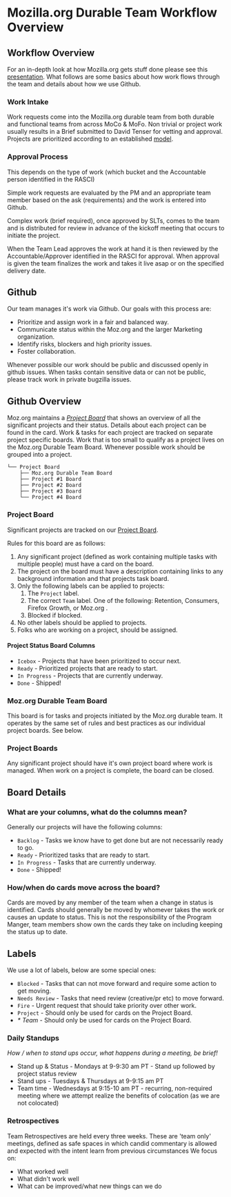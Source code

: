 # Mozilla.org Durable Team Workflow Overview

## Workflow Overview

For an in-depth look at how Mozilla.org gets stuff done please see this [presentation](https://docs.google.com/presentation/d/1p4PLfoEZW8OVoBT1ZBVu4NOOz6WUeqySpnWaeNrAVTQ/edit#slide=id.g2b28aa21b3_2_585). What follows are some basics about how work flows through the team and details about
how we use Github.

### Work Intake

Work requests come into the Mozilla.org durable team from both durable and functional teams from across MoCo & MoFo. Non trivial or project work usually results in a Brief submitted to David Tenser for vetting and approval. Projects are prioritized according to an established [model](https://docs.google.com/presentation/d/1MnxtGiPuYZ1KxFY-KM-NQh7VFlaysJp7gB4rBkJyFXo/edit). 



### Approval Process

This depends on the type of work (which bucket and the Accountable person identified in the RASCI)

Simple work requests are evaluated by the PM and an appropriate team member based on the ask (requirements) and the work is entered into Github.

Complex work (brief required), once approved by SLTs, comes to the team and is distributed for review in advance of the kickoff meeting that occurs to initiate the project.

When the Team Lead approves the work at hand it is then reviewed by the Accountable/Approver identified in the RASCI for approval.  When approval is given the team finalizes the work and takes it live asap or on the specified delivery date.


## Github

Our team manages it's work via Github. Our goals with this process are:

- Prioritize and assign work in a fair and balanced way.
- Communicate status within the Moz.org and the larger Marketing organization.
- Identify risks, blockers and high priority issues.
- Foster collaboration.

Whenever possible our work should be public and discussed openly in github issues. When tasks contain sensitive data
or can not be public, please track work in private bugzilla issues.


## Github Overview

Moz.org maintains a *[Project Board](https://github.com/mozilla/bedrock/projects/3)* that shows an overview of all the significant projects and their status. Details about each project can be found in the card. Work & tasks for each project are tracked on separate project specific boards. Work that is too small to qualify as a project lives on the Moz.org Durable Team Board. Whenever possible work should be grouped into a project.

```
└── Project Board
    ├── Moz.org Durable Team Board
    ├── Project #1 Board
    ├── Project #2 Board
    ├── Project #3 Board
    └── Project #4 Board
```

### Project Board

Significant projects are tracked on our [Project Board](https://github.com/mozilla/bedrock/projects/3).

Rules for this board are as follows:

1. Any significant project (defined as work containing multiple tasks with multiple people) must have a card on the board.
2. The project on the board must have a description containing links to any background information and that projects task board.
3. Only the following labels can be applied to projects:
      1. The `Project` label.
      2. The correct `Team` label. One of the following: Retention, Consumers, Firefox Growth, or Moz.org . 
      3. Blocked if blocked.
4. No other labels should be applied to projects.
5. Folks who are working on a project, should be assigned.

#### Project Status Board Columns

- `Icebox` - Projects that have been prioritized to occur next.
- `Ready` - Prioritized projects that are ready to start.
- `In Progress` - Projects that are currently underway.
- `Done` - Shipped!


### Moz.org Durable Team Board

This board is for tasks and projects initiated by the Moz.org durable team. It operates by the same set of rules and
best practices as our individual project boards. See below.


### Project Boards

Any significant project should have it's own project board where work is managed. When work on a project is complete, the board can be closed.

## Board Details

### What are your columns, what do the columns mean?

Generally our projects will have the following columns:

- `Backlog` - Tasks we know have to get done but are not necessarily ready to go.
- `Ready` - Prioritized tasks that are ready to start.
- `In Progress` - Tasks that are currently underway.
- `Done` - Shipped!

### How/when do cards move across the board?

Cards are moved by any member of the team when a change in status is identified. Cards should generally be moved by whomever takes the work or causes an update to status. This is not the responsibility of the Program Manger, team members show own the cards they take on including keeping the status up to date.

## Labels

We use a lot of labels, below are some special ones:

- `Blocked` - Tasks that can not move forward and require some action to get moving. 
- `Needs Review` - Tasks that need review (creative/pr etc) to move forward. 
- `Fire` -  Urgent request that should take priority over other work.
- `Project` - Should only be used for cards on the Project Board.
- _* Team_ -  Should only be used for cards on the Project Board.


### Daily Standups

*How / when to stand ups occur, what happens during a meeting, be brief!*

* Stand up & Status - Mondays at 9-9:30 am PT - Stand up followed by project status review 
* Stand ups - Tuesdays & Thursdays at 9-9:15 am PT
* Team time - Wednesdays at 9:15-10 am PT - recurring, non-required meeting where we attempt realize the benefits of colocation (as we are not colocated)


### Retrospectives

Team Retrospectives are held every three weeks. These are 'team only' meetings, defined as safe spaces in which candid commentary is allowed and expected with the intent learn from previous circumstances
We focus on: 
* What worked well
* What didn't work well
* What can be improved/what new things can we do
